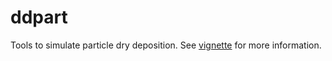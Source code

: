 # ddpart

Tools to simulate particle dry deposition. See [vignette](vignette.pdf) for more information.
